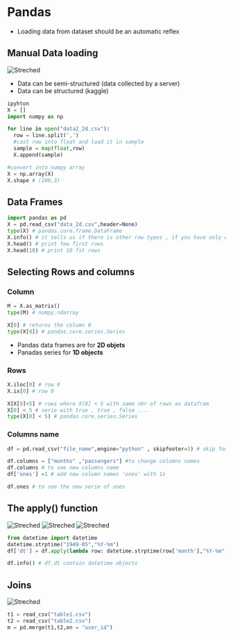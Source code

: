 # Pandas
- Loading data from dataset should be an automatic reflex

## Manual Data loading
![Streched](/home/iliass/Pictures/Pthon/Preq/S3L13.png)
- Data can be semi-structured (data collected by a server)
- Data can be structured (kaggle)
```python
ipyhton
X = []
import numpy as np

for line in open("data2_2d.csv"):
  row = line.split(',')
  #cast row into float and load it in sample
  sample = map(float,row)
  X.append(sample)

#convert into numpy array
X = np.array(X)
X.shape # (100,3)
```  

## Data Frames
```python
import pandas as pd
X = pd.read_csv("data_2d.csv",header=None)
type(X) # pandas.core.frame.DataFrame
X.info() # it tells us if there is other row types , if you have only one String in cell it will return String
X.head() # print few first rows
X.head(10) # print 10 fst rows
```
## Selecting Rows and columns
### Column
```python
M = X.as_matrix()
type(M) # numpy.ndarray

X[0] # returns the column 0
type(X[0]) # pandas.core.series.Series
```
 - Pandas data frames are for **2D objets**
 - Panadas series for **1D objects**
 ### Rows
 ```python
X.iloc[0] # row 0
X.ix[0] # row 0

X[X[0]<5] # rows where X[0] < 5 with same nbr of rows as datafram
X[0] < 5 # serie with true , true , false ....
type(X[0] < 5) # pandas.core.series.Series
```
### Columns name
```python
df = pd.read_csv("file_name",engine="python" , skipfooter=3) # skip footer is number of lines at bottom to skip  (unspported with engine = 'c')

df.columns = ["months" ,"passengers"] #to change columns names
df.columns # to see new columns name 
df['ones'] =1 # add new column names 'ones' with 1s

df.ones # to see the new serie of ones
```

## The apply() function
![Streched](/home/iliass/Pictures/Pthon/Preq/S3L17.png)
![Streched](/home/iliass/Pictures/Pthon/Preq/S3L17-2.png)
![Streched](/home/iliass/Pictures/Pthon/Preq/S3L17-3.png)

```python
from datetime import datetime
datetime.strptime("1949-05","%Y-%m") 
df['dt'] = df.apply(lambda row: datetime.strptime(row['month'],"%Y-%m"), axis=1)

df.info() # df.dt contain datetime objects

```
## Joins
![Streched](/home/iliass/Pictures/Pthon/Preq/S3L18.png)
```python
t1 = read_csv("table1.csv")
t2 = read_csv("table2.csv")
m = pd.merge(t1,t2,on = "user_id")

```